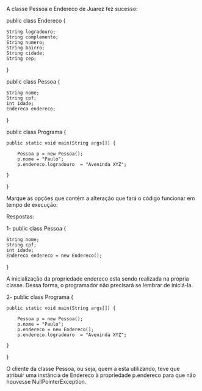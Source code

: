 A classe Pessoa e Endereco de Juarez fez sucesso:

public class Endereco {

    String logradouro;
    String complemento;
    String numero;
    String bairro;
    String cidade;
    String cep;
}

public class Pessoa {

    String nome;
    String cpf;
    int idade;
    Endereco endereco;

}

public class Programa {

    public static void main(String args[]) {

        Pessoa p = new Pessoa();
        p.nome = "Paulo";
        p.endereco.logradouro  = "Aveninda XYZ";

    }

}


Marque as opções que contém a alteração que fará o código funcionar em tempo de execução:

Respostas:

1- public class Pessoa {

    String nome;
    String cpf;
    int idade;
    Endereco endereco = new Endereco();

}

A inicialização da propriedade endereco esta sendo realizada na própria classe. Dessa forma, o programador não precisará se lembrar de iniciá-la.


2- public class Programa {

    public static void main(String args[]) {

        Pessoa p = new Pessoa();
        p.nome = "Paulo";
        p.endereco = new Endereco();
        p.endereco.logradouro  = "Aveninda XYZ";

    }

}


O cliente da classe Pessoa, ou seja, quem a esta utilizando, teve que atribuir uma instância de Endereco à propriedade p.endereco para que não houvesse NullPointerException.